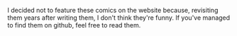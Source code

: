 I decided not to feature these comics on the website because, revisiting them years after writing them, I don't think they're funny. If you've managed to find them on github, feel free to read them.

